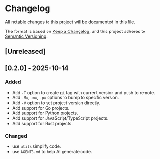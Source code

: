 # Changelog

All notable changes to this project will be documented in this file.

The format is based on [Keep a Changelog](https://keepachangelog.com/en/1.0.0/),
and this project adheres to [Semantic Versioning](https://semver.org/spec/v2.0.0.html).

## [Unreleased]

## [0.2.0] - 2025-10-14

### Added

- Add `-T` option to create git tag with current version and push to remote.
- Add `-M=`, `-m=`, `-p=` options to bump to specific version.
- Add `-V` option to set project version directly.
- Add support for Go projects.
- Add support for Python projects.
- Add support for JavaScript/TypeScript projects.
- Add support for Rust projects.

### Changed

- use `utils` simplify code.
- use `AGENTS.md` to help AI generate code.
